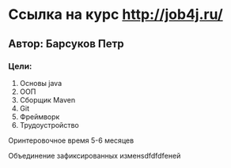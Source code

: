 # Ссылка на курс http://job4j.ru/
## Автор: Барсуков Петр
### Цели:
1. Основы java
2. ООП
3. Сборщик Maven
4. Git
5. Фреймворк
6. Трудоустройство

Оринтеровочное время 5-6 месяцев

Объединение зафиксированных изменsdfdfdfеней
